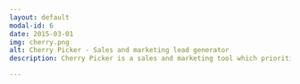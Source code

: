```yaml
---
layout: default
modal-id: 6
date: 2015-03-01
img: cherry.png
alt: Cherry Picker - Sales and marketing lead generator
description: Cherry Picker is a sales and marketing tool which prioritize and generate a predictable stream of leads. Developed as an internal tool to generate leads for OpenWater, but the tool had the capability to generate leads for other markets. <br /><br /><br /><a href="https://drive.google.com/file/d/0B9Z0lF0v7n4VcFNzUkhtOUNuME0/view?usp=sharing" target="_blank"><img src="img/portfolio/cherry-fact-sheet.png" class="img-responsive img-portfolio-extra" alt="Cherry Picker Fact Sheet - Google Docs"></a>

---
```


